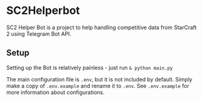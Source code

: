 # SC2Helperbot
SC2 Helper Bot is a project to help handling competitive data from StarCraft 2 using Telegram Bot API.


## Setup
Setting up the Bot is relatively painless - just run `& python main.py`

The main configuration file is `.env`, but it is not included by default. Simply make a copy of `.env.example` and rename it to `.env`. See `.env.example` for more information about configurations.